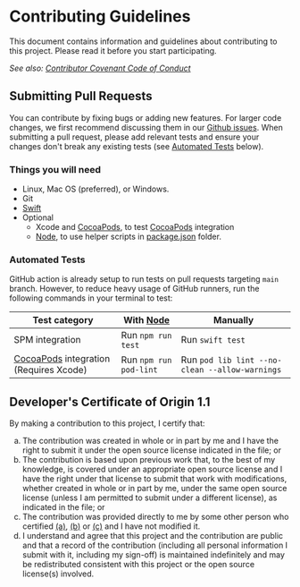 # Contributing Guidelines

This document contains information and guidelines about contributing to this project.
Please read it before you start participating.

_See also: [Contributor Covenant Code of Conduct](CODE_OF_CONDUCT.md)_

## Submitting Pull Requests

You can contribute by fixing bugs or adding new features. For larger code changes, we first recommend discussing them in our [Github issues](https://github.com/SwiftyLab/swift-contexts/issues). When submitting a pull request, please add relevant tests and ensure your changes don't break any existing tests (see [Automated Tests](#automated-tests) below).

### Things you will need

 * Linux, Mac OS (preferred), or Windows.
 * Git
 * [Swift](https://www.swift.org/getting-started/#installing-swift)
 * Optional
   * Xcode and [CocoaPods], to test [CocoaPods] integration
   * [Node], to use helper scripts in [package.json](package.json) folder.

### Automated Tests

GitHub action is already setup to run tests on pull requests targeting `main` branch. However, to reduce heavy usage of GitHub runners, run the following commands in your terminal to test:

| Test category | With [Node] | Manually |
| --- | --- | --- |
| SPM integration | Run `npm run test` | Run `swift test` |
| [CocoaPods] integration (Requires Xcode) | Run `npm run pod-lint` | Run `pod lib lint --no-clean --allow-warnings` |

## Developer's Certificate of Origin 1.1

By making a contribution to this project, I certify that:

<ol type='a'>
  <li id='cert-a'>
  The contribution was created in whole or in part by me and I have the right to submit it under the open source license indicated in the file; or
  </li>
  <li id='cert-b'>
  The contribution is based upon previous work that, to the best of my knowledge, is covered under an appropriate open source license and I have the right under that license to submit that work with modifications, whether created in whole or in part by me, under the same open source license (unless I am permitted to submit under a different license), as indicated in the file; or
  </li>
  <li id='cert-c'>
  The contribution was provided directly to me by some other person who certified <a href="#cert-a">(a)</a>, <a href="#cert-b">(b)</a> or <a href="#cert-c">(c)</a> and I have not modified it.
  </li>
  <li id='cert-d'>
  I understand and agree that this project and the contribution are public and that a record of the contribution (including all personal information I submit with it, including my sign-off) is maintained indefinitely and may be redistributed consistent with this project or the open source license(s) involved.
  </li>
</ol>

[CocoaPods]: https://cocoapods.org/
[Node]: https://nodejs.org/
